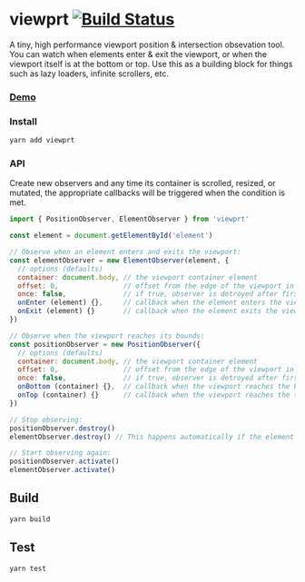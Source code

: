 # viewprt [![Build Status](https://travis-ci.org/gdub22/viewprt.svg)](https://travis-ci.org/gdub22/viewprt)

A tiny, high performance viewport position & intersection obsevation tool.  You can watch when elements enter & exit the viewport, or when the viewport itself is at the bottom or top.  Use this as a building block for things such as lazy loaders, infinite scrollers, etc.

### [Demo](https://rawgit.com/gdub22/viewprt/master/demos/index.html)

### Install
```bash
yarn add viewprt
```

### API
Create new observers and any time its container is scrolled, resized, or mutated, the appropriate callbacks will be triggered when the condition is met.

```js
import { PositionObserver, ElementObserver } from 'viewprt'

const element = document.getElementById('element')

// Observe when an element enters and exits the viewport:
const elementObserver = new ElementObserver(element, {
  // options (defaults)
  container: document.body, // the viewport container element
  offset: 0,                // offset from the edge of the viewport in pixels
  once: false,              // if true, observer is detroyed after first callback is triggered
  onEnter (element) {},     // callback when the element enters the viewport
  onExit (element) {}       // callback when the element exits the viewport
})

// Observe when the viewport reaches its bounds:
const positionObserver = new PositionObserver({
  // options (defaults)
  container: document.body, // the viewport container element
  offset: 0,                // offset from the edge of the viewport in pixels
  once: false,              // if true, observer is detroyed after first callback is triggered
  onBottom (container) {},  // callback when the viewport reaches the bottom
  onTop (container) {}      // callback when the viewport reaches the top
})

// Stop observing:
positionObserver.destroy()
elementObserver.destroy() // This happens automatically if the element is removed from DOM

// Start observing again:
positionObserver.activate()
elementObserver.activate()
```

## Build
```bash
yarn build
```

## Test
```bash
yarn test
```

